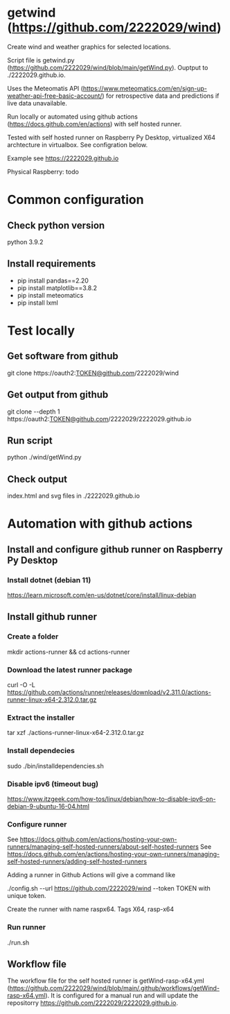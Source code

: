 # getwind (https://github.com/2222029/wind)

Create wind and weather graphics for selected locations.

Script file is getwind.py (https://github.com/2222029/wind/blob/main/getWind.py).
Ouptput to ./2222029.github.io.

Uses the Meteomatis API (https://www.meteomatics.com/en/sign-up-weather-api-free-basic-account/) for retrospective data and predictions if live data unavailable.

Run locally or automated using github actions (https://docs.github.com/en/actions) with self hosted runner.

Tested with self hosted runner on Raspberry Py Desktop, virtualized X64 archtecture in virtualbox.
See configration below.

Example see https://2222029.github.io

Physical Raspberry: todo

# Common configuration

## Check python version

python 3.9.2

## Install requirements

- pip install pandas==2.20
- pip install matplotlib==3.8.2
- pip install meteomatics
- pip install lxml

# Test locally 
## Get software from github

git clone https://oauth2:TOKEN@github.com/2222029/wind

## Get output from github

git clone --depth 1 https://oauth2:TOKEN@github.com/2222029/2222029.github.io

## Run script

python ./wind/getWind.py

## Check output
index.html and svg files in ./2222029.github.io

# Automation with github actions
## Install and configure github runner on Raspberry Py Desktop

### Install dotnet (debian 11)

https://learn.microsoft.com/en-us/dotnet/core/install/linux-debian

## Install github runner

### Create a folder
mkdir actions-runner && cd actions-runner

### Download the latest runner package
curl -O -L https://github.com/actions/runner/releases/download/v2.311.0/actions-runner-linux-x64-2.312.0.tar.gz
### Extract the installer
tar xzf ./actions-runner-linux-x64-2.312.0.tar.gz

### Install dependecies

sudo ./bin/installdependencies.sh

### Disable ipv6 (timeout bug)
https://www.itzgeek.com/how-tos/linux/debian/how-to-disable-ipv6-on-debian-9-ubuntu-16-04.html

### Configure runner
See https://docs.github.com/en/actions/hosting-your-own-runners/managing-self-hosted-runners/about-self-hosted-runners
See https://docs.github.com/en/actions/hosting-your-own-runners/managing-self-hosted-runners/adding-self-hosted-runners

Adding a runner in Github Actions will give a command like

./config.sh --url https://github.com/2222029/wind --token TOKEN
with unique token.

Create the runner with name raspx64. Tags X64, rasp-x64

### Run runner
 ./run.sh

## Workflow file 
The workflow file for the self hosted runner is getWind-rasp-x64.yml (https://github.com/2222029/wind/blob/main/.github/workflows/getWind-rasp-x64.yml).
It is configured for a manual run and will update the repositorry https://github.com/2222029/2222029.github.io.




